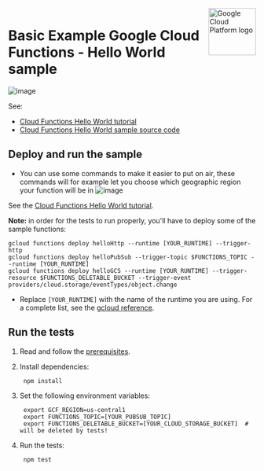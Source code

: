 <img src="https://avatars2.githubusercontent.com/u/2810941?v=3&s=96" alt="Google Cloud Platform logo" title="Google Cloud Platform" align="right" height="96" width="96"/>

# Basic Example Google Cloud Functions - Hello World sample


![image](https://user-images.githubusercontent.com/54007079/109369316-af75ac80-787a-11eb-97e2-a8c3e36af5d6.png)


See:

* [Cloud Functions Hello World tutorial][tutorial]
* [Cloud Functions Hello World sample source code][code]

[tutorial]: https://cloud.google.com/functions/docs/quickstart
[code]: index.js

## Deploy and run the sample


- You can use some commands to make it easier to put on air, these commands will for example let you choose which geographic region your function will be in
![image](https://user-images.githubusercontent.com/54007079/109369601-b355fe80-787b-11eb-8e5e-dbc5ac78f846.png)


See the [Cloud Functions Hello World tutorial][tutorial].




**Note:** in order for the tests to run properly, you'll have to deploy some of the sample functions:

```
gcloud functions deploy helloHttp --runtime [YOUR_RUNTIME] --trigger-http
gcloud functions deploy helloPubSub --trigger-topic $FUNCTIONS_TOPIC --runtime [YOUR_RUNTIME]
gcloud functions deploy helloGCS --runtime [YOUR_RUNTIME] --trigger-resource $FUNCTIONS_DELETABLE_BUCKET --trigger-event providers/cloud.storage/eventTypes/object.change
```

* Replace `[YOUR_RUNTIME]` with the name of the runtime you are using. For a
complete list, see the [gcloud reference](https://cloud.google.com/sdk/gcloud/reference/functions/deploy#--runtime).

## Run the tests

1. Read and follow the [prerequisites](../../../../#prerequisites).


1. Install dependencies:

        npm install

1. Set the following environment variables:

        export GCF_REGION=us-central1
        export FUNCTIONS_TOPIC=[YOUR_PUBSUB_TOPIC]
        export FUNCTIONS_DELETABLE_BUCKET=[YOUR_CLOUD_STORAGE_BUCKET]  # will be deleted by tests!

1. Run the tests:

        npm test
